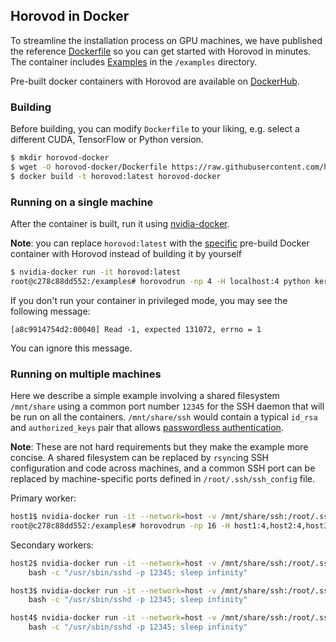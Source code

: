 ## Horovod in Docker

To streamline the installation process on GPU machines, we have published the reference [Dockerfile](../Dockerfile) so
you can get started with Horovod in minutes. The container includes [Examples](../examples) in the `/examples`
directory.

Pre-built docker containers with Horovod are available on [DockerHub](https://hub.docker.com/r/horovod/horovod).

### Building

Before building, you can modify `Dockerfile` to your liking, e.g. select a different CUDA, TensorFlow or Python version.

```bash
$ mkdir horovod-docker
$ wget -O horovod-docker/Dockerfile https://raw.githubusercontent.com/horovod/horovod/master/Dockerfile
$ docker build -t horovod:latest horovod-docker
```

### Running on a single machine

After the container is built, run it using [nvidia-docker](https://github.com/NVIDIA/nvidia-docker).

**Note**: you can replace `horovod:latest` with the [specific](https://hub.docker.com/r/horovod/horovod/tags) pre-build 
Docker container with Horovod instead of building it by yourself

```bash
$ nvidia-docker run -it horovod:latest
root@c278c88dd552:/examples# horovodrun -np 4 -H localhost:4 python keras_mnist_advanced.py
```

If you don't run your container in privileged mode, you may see the following message:

```
[a8c9914754d2:00040] Read -1, expected 131072, errno = 1
```

You can ignore this message.

### Running on multiple machines

Here we describe a simple example involving a shared filesystem `/mnt/share` using a common port number `12345` for the SSH
daemon that will be run on all the containers. `/mnt/share/ssh` would contain a typical `id_rsa` and `authorized_keys`
pair that allows [passwordless authentication](http://www.linuxproblem.org/art_9.html).

**Note**: These are not hard requirements but they make the example more concise. A shared filesystem can be replaced by
`rsync`ing SSH configuration and code across machines, and a common SSH port can be replaced by machine-specific ports
defined in `/root/.ssh/ssh_config` file.

Primary worker:

```bash
host1$ nvidia-docker run -it --network=host -v /mnt/share/ssh:/root/.ssh horovod:latest
root@c278c88dd552:/examples# horovodrun -np 16 -H host1:4,host2:4,host3:4,host4:4 -p 12345 python keras_mnist_advanced.py
```

Secondary workers:

```bash
host2$ nvidia-docker run -it --network=host -v /mnt/share/ssh:/root/.ssh horovod:latest \
    bash -c "/usr/sbin/sshd -p 12345; sleep infinity"
```

```bash
host3$ nvidia-docker run -it --network=host -v /mnt/share/ssh:/root/.ssh horovod:latest \
    bash -c "/usr/sbin/sshd -p 12345; sleep infinity"
```

```bash
host4$ nvidia-docker run -it --network=host -v /mnt/share/ssh:/root/.ssh horovod:latest \
    bash -c "/usr/sbin/sshd -p 12345; sleep infinity"
```
